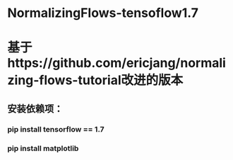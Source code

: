 # NormalizingFlows-tensoflow1.7

# 基于https://github.com/ericjang/normalizing-flows-tutorial改进的版本

## 安装依赖项：
### pip install tensorflow == 1.7
### pip install matplotlib
